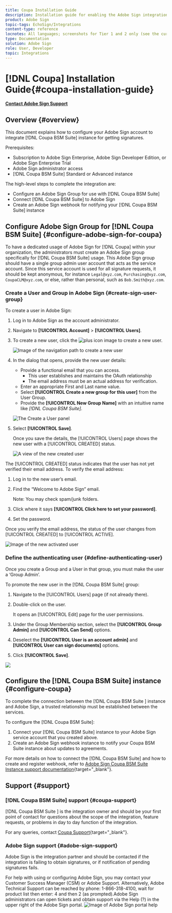 ```yaml
---
title: Coupa Installation Guide
description: Installation guide for enabling the Adobe Sign integration with Coupa BSM Suite
product: Adobe Sign
topic-tags: EchoSign/Integrations
content-type: reference
locnotes: All languages; screenshots for Tier 1 and 2 only (see the currently published localized page for guidance) 
type: Documentation
solution: Adobe Sign
role: User, Developer
topic: Integrations
---
```


# [!DNL Coupa] Installation Guide{#coupa-installation-guide}

[**Contact Adobe Sign Support**](https://adobe.com/go/adobesign-support-center)

## Overview {#overview}

This document explains how to configure your Adobe Sign account to integrate [!DNL Coupa BSM Suite] instance for getting signatures.

Prerequisites:

* Subscription to Adobe Sign Enterprise, Adobe Sign Developer Edition, or Adobe Sign Enterprise Trial
* Adobe Sign administrator access
* [!DNL Coupa BSM Suite] Standard or Advanced instance

The high-level steps to complete the integration are:

* Configure an Adobe Sign Group for use with [!DNL Coupa BSM Suite]
* Connect [!DNL Coupa BSM Suite] to Adobe Sign 
* Create an Adobe Sign webhook for notifying your [!DNL Coupa BSM Suite] instance

## Configure Adobe Sign Group for [!DNL Coupa BSM Suite] {#configure-adobe-sign-for-coupa}

To have a dedicated usage of Adobe Sign for [!DNL Coupa] within your organization, the administrators must create an Adobe Sign group specifically for [!DNL Coupa BSM Suite] usage. This Adobe Sign group should have a single group admin user account that acts as the service account. Since this service account is used for all signature requests, it should be kept anonymous, for instance `Legal@xyz.com`, `Purchasing@xyz.com`, `CoupaCLM@xyz.com`, or else, rather than personal, such as `Bob.Smith@xyz.com`.  

### Create a User and Group in Adobe Sign {#create-sign-user-group}

To create a user in Adobe Sign:

1. Log in to Adobe Sign as the account administrator.
1. Navigate to **[!UICONTROL Account]** > **[!UICONTROL Users]**.
1. To create a new user, click the ![plus icon image](images/icon_plus.png) to create a new user. 

    ![Image of the navigation path to create a new user](images/navigate-to-group.png)

1. In the dialog that opens, provide the new user details:

    * Provide a functional email that you can access.
        * This user establishes and maintains the OAuth relationship
        * The email address must be an actual address for verification.
    * Enter an appropriate First and Last name value.
    * Select **[!UICONTROL Create a new group for this user]** from the User Group.    
    * Provide the **[!UICONTROL New Group Name]** with an intuitive name like *[!DNL Coupa BSM Suite]*.

    ![The Create a User panel](images/create-user.png)

1. Select **[!UICONTROL Save]**.

    Once you save the details, the [!UICONTROL Users] page shows the new user with a [!UICONTROL CREATED] status. 

    ![A view of the new created user](images/post-user-creation.png)

The [!UICONTROL CREATED] status indicates that the user has not yet verified their email address. To verify the email address:

1. Log in to the new user’s email.
2. Find the “Welcome to Adobe Sign” email.

    Note: You may check spam/junk folders.

3. Click where it says **[!UICONTROL Click here to set your password]**.
4. Set the password.

Once you verify the email address, the status of the user changes from [!UICONTROL CREATED] to [!UICONTROL ACTIVE].

![Image of the new activated user](images/active-user.png) 

### Define the authenticating user {#define-authenticating-user}

Once you create a Group and a User in that group, you must make the user a ‘Group Admin’.

To promote the new user in the [!DNL Coupa BSM Suite] group:

1. Navigate to the [!UICONTROL Users] page (if not already there).
2. Double-click on the user.

    It opens an [!UICONTROL Edit] page for the user permissions.

3. Under the Group Membership section, select the **[!UICONTROL Group Admin]** and **[!UICONTROL Can Send]** options.
4. Deselect the **[!UICONTROL User is an account admin]** and **[!UICONTROL User can sign documents]** options.
5. Click **[!UICONTROL Save]**.

![](images/user-settings.png) 

## Configure the [!DNL Coupa BSM Suite] instance {#configure-coupa}

To complete the connection between the [!DNL Coupa BSM Suite ] instance and Adobe Sign, a trusted relationship must be established between the services. 

To configure the [!DNL Coupa BSM Suite]:

1. Connect your [!DNL Coupa BSM Suite] instance to your Adobe Sign service account that you created above.
1. Create an Adobe Sign webhook instance to notify your Coupa BSM Suite instance about updates to agreements.

For more details on how to connect the [!DNL Coupa BSM Suite] and how to create and register webhook, refer to [Adobe Sign Coupa BSM Suite Instance support documentation](https://success.coupa.com/Support/Docs/Power_Apps/CLM_Standard/Signing_and_Approvals/Enable_E-Signatures_Through_Adobe_Sign_and_DocuSign){target="_blank"}.

## Support {#support}

### [!DNL Coupa BSM Suite] support {#coupa-support}

[!DNL Coupa BSM Suite ] is the integration owner and should be your first point of contact for questions about the scope of the integration, feature requests, or problems in day to day function of the integration.

For any queries, contact [Coupa Support](https://success.coupa.com/Support/Welcome_to_Coupa_Support){target="_blank"}.

### Adobe Sign support {#adobe-sign-support}

Adobe Sign is the integration partner and should be contacted if the integration is failing to obtain signatures, or if notification of pending signatures fails.

For help with using or configuring Adobe Sign, you may contact your Customer Success Manager (CSM) or Adobe Support. Alternatively, Adobe Technical Support can be reached by phone: 1-866-318-4100, wait for product list then enter: 4 and then 2 (as prompted).Adobe Sign administrators can open tickets and obtain support via the Help (?) in the upper right of the Adobe Sign portal.
![Image of Adobe Sign portal help](images/sign-portal-help.png)
